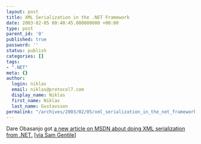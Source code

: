 ```yaml
---
layout: post
title: XML Serialization in the .NET Framework
date: 2003-02-05 00:40:45.000000000 +00:00
type: post
parent_id: '0'
published: true
password: ''
status: publish
categories: []
tags:
- ".NET"
meta: {}
author:
  login: niklas
  email: niklas@protocol7.com
  display_name: Niklas
  first_name: Niklas
  last_name: Gustavsson
permalink: "/archives/2003/02/05/xml_serialization_in_the_net_framework/"
---
```

Dare Obasanjo got [a new article on MSDN about doing XML serialization from .NET.](http://msdn.microsoft.com/library/default.asp?url=/library/en-us/dnexxml/html/xml01202003.asp) [[via Sam Gentile](http://dotnetweblogs.com/sgentile/archive/02032003.aspx#308)]

